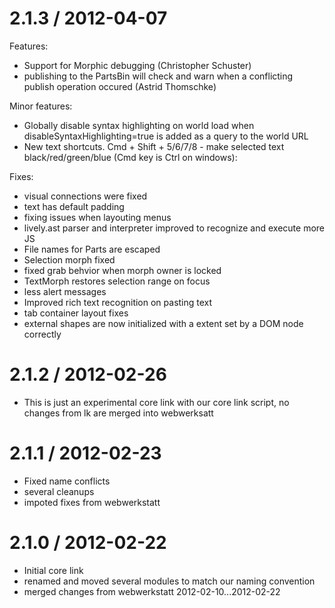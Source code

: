 2.1.3 / 2012-04-07
==================

Features:

* Support for Morphic debugging (Christopher Schuster)
* publishing to the PartsBin will check and warn when a conflicting publish operation occured (Astrid Thomschke)

Minor features:

* Globally disable syntax highlighting on world load when disableSyntaxHighlighting=true is added as a query to the world URL
* New text shortcuts. Cmd + Shift + 5/6/7/8 - make selected text black/red/green/blue (Cmd key is Ctrl on windows):

Fixes:

* visual connections were fixed
* text has default padding
* fixing issues when layouting menus
* lively.ast parser and interpreter improved to recognize and execute more JS
* File names for Parts are escaped
* Selection morph fixed
* fixed grab behvior when morph owner is locked
* TextMorph restores selection range on focus 
* less alert messages
* Improved rich text recognition on pasting text
* tab container layout fixes
* external shapes are now initialized with a extent set by a DOM node correctly

2.1.2 / 2012-02-26
==================

  * This is just an experimental core link with our core link script, no changes from lk are merged into webwerksatt

2.1.1 / 2012-02-23
==================

  * Fixed name conflicts
  * several cleanups
  * impoted fixes from webwerkstatt

2.1.0 / 2012-02-22
==================

  * Initial core link
  * renamed and moved several modules to match our naming convention
  * merged changes from webwerkstatt 2012-02-10...2012-02-22
